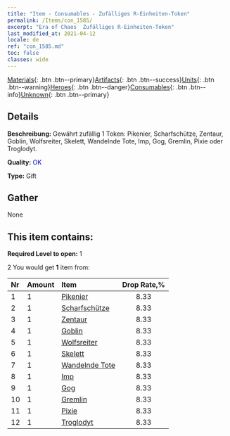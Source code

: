```yaml
---
title: "Item - Consumables - Zufälliges R-Einheiten-Token"
permalink: /Items/con_1585/
excerpt: "Era of Chaos  Zufälliges R-Einheiten-Token"
last_modified_at: 2021-04-12
locale: de
ref: "con_1585.md"
toc: false
classes: wide
---
```

 [Materials](/de/Items/){: .btn .btn--primary}[Artifacts](/de/Items/Artifacts/){: .btn .btn--success}[Units](/de/Items/Units/){: .btn .btn--warning}[Heroes](/de/Items/Heroes/){: .btn .btn--danger}[Consumables](/de/Items/Consumables/){: .btn .btn--info}[Unknown](/de/Items/Unknown/){: .btn .btn--primary}

## Details
 **Beschreibung:** Gewährt zufällig 1 Token: Pikenier, Scharfschütze, Zentaur, Goblin, Wolfsreiter, Skelett, Wandelnde Tote, Imp, Gog, Gremlin, Pixie oder Troglodyt.

 **Quality:** <span style="color: #0000CD">OK</span>

 **Type:** Gift

## Gather

  None

## This item contains:

 **Required Level to open:** 1

 2 You would get **1** item  from:

  | Nr | Amount |     Item    | Drop Rate,% |
  |:---|:-------|:------------|:---------:|
  | 1 | 1 | [Pikenier](/de/Items/unt_190/) | 8.33 | 
  | 2 | 1 | [Scharfschütze](/de/Items/unt_191/) | 8.33 | 
  | 3 | 1 | [Zentaur](/de/Items/unt_199/) | 8.33 | 
  | 4 | 1 | [Goblin](/de/Items/unt_217/) | 8.33 | 
  | 5 | 1 | [Wolfsreiter](/de/Items/unt_218/) | 8.33 | 
  | 6 | 1 | [Skelett](/de/Items/unt_208/) | 8.33 | 
  | 7 | 1 | [Wandelnde Tote](/de/Items/unt_209/) | 8.33 | 
  | 8 | 1 | [Imp](/de/Items/unt_226/) | 8.33 | 
  | 9 | 1 | [Gog](/de/Items/unt_227/) | 8.33 | 
  | 10 | 1 | [Gremlin](/de/Items/unt_235/) | 8.33 | 
  | 11 | 1 | [Pixie](/de/Items/unt_262/) | 8.33 | 
  | 12 | 1 | [Troglodyt](/de/Items/unt_244/) | 8.33 | 
